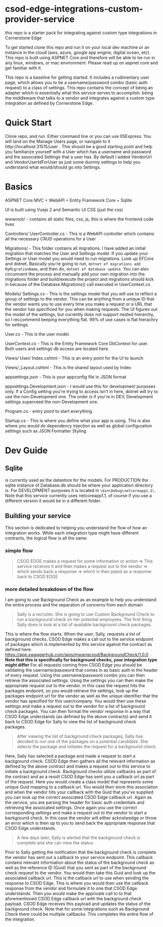 # csod-edge-integrations-custom-provider-service
this repo is a starter pack for integrating against custom type integrations in Cornerstone Edge

To get started clone this repo and run it on your local dev machine or an instance in the cloud (aws, azure, google app engine, digital ocean, etc). This repo is built using ASPNET Core and therefore will be able to be run in any linux, windows, or mac environment. Please read up on aspnet core and get familiar with it.

This repo is a baseline for getting started. It includes a rudimentary user page, which allows you to tie a username/password combo (basic auth request) to a class of settings. This repo contains the concept of being an adapter which is essentially what this service serves to accomplish: being the middleware that talks to a vendor and integrates against a custom type integration as defined by Cornerstone Edge.

# Quick Start
Clone repo, and run. Either command line or you can use IISExpress. You will land on the Manage Users page, or navigate to it http://localhost:31515/user . This should be a good starting point and help you familiarize yourself with a User which has a username and password and the associated Settings that a user has. By default I added VendorUrl and VendorUserIdForUser as just some dummy settings to help you understand what would/should go into Settings.

# Basics
ASPNET Core MVC + WebAPI + Entity Framework Core + Sqlite

UI is built using Vuejs 2 and Semantic UI CSS (just the css)

wwwroot/ - contains all static files, css, js, this is where the frontend code lives

Controllers/
  UserController.cs - This is a WebAPI controller which contains all the necessary CRUD operations for a User

Migrations/ - This folder contains all migrations. I have added an initial migration that matches the User and Settings model. If you update your Settings or User model you would need to run migrations. Look up EFCore and dotnet. Basically you're going to run, `dotnet ef migrations add MyMigrationName`, and then do, `dotnet ef database update`. You can also circumvent the process and manually add your own migration into the migrations folder and build/execute the project and migrations should kick in because of the Database.Migrations() call executed in UserContext.cs

Models/
  Settings.cs - This is the settings model that you will use to reflect a group of settings to the vendor. This can be anything from a unique ID that the vendor wants you to use every time you make a request or a URL that the vendor has specificed for you when making requests. The UI figures out the model of the settings, but currently does not support nested hierarchy, so I reccommend keeping everything flat. 99% of use cases is flat hierachry for settings.

  User.cs - This is the user model.

  UserContext.cs - This is the Entity Framework Core DbContext for user. Both users and settings db access are located here.

Views/
   User/
    Index.cshtml - This is an entry point for the UI to launch

Views/_Layout.cshtml - This is the shared layout used by Index

appsettings.json - This is your appconfig file in JSON format
 
  appsettings.Development.json - I would use this for development purposes only. If a Config setting you're trying to access isn't in here, dotnet will try to use the non-Development one. The order is if you're in DEV, Development settings superceed the non-Development one.

Program.cs - entry point to start everything.

Startup.cs - This is where you define what your app is using. This is also where you would do dependency injection as well as global configuration settings such as JSON Formatter Styling

# Dev Guide
## Sqlite 
is currently used as the datastore for the models. For PRODUCTION the sqlite instance of Database.db should be where your application directory is. For DEVELOPMENT purposes it is located in `\bin\Debug\netcoreapp1.1\`. Note that this service currently uses netcoreapp1.1, of course if you use a different version it would be in a different folder.
## Building your service
This section is dedicated to helping you understand the flow of how an integration works. While each integration type might have different contracts, the logical flow is all the same.

### simple flow
>CSOD EDGE makes a request for some information or action => This service receives it and then makes a request out to the vendor => which sends back a response => which is then piped as a response back to CSOD EDGE

### more detailed breakdown of the flow
I am going to use Background Check as an example to help you understand the entire process and the separation of concerns from each domain
>Sally is a recruiter. She is going to use Custom Background Check to run a background check on her potential employees. The first thing Sally does is look at a list of available background check packages.

This is where the flow starts. When the user, Sally, requests a list of backgrround checks, CSOD Edge makes a call out to the service endpoint of packages which is implemented by this service against the contract as defined here: https://app.swaggerhub.com/apis/mwangcsod/BackgroundCheck/1.0.0 . **Note that this is specifically for background checks, your integration type might differ** For all requests coming from CSOD Edge you should be validating the username/password that comes in as basic auth in the header of every request. Using this username/password combo you can then retrieve the associated settings. Using the settings you can then make the appropriate request out to the vendor. In this case the request hits the packages endpoint, so you would retrieve the settings, look up the packages endpoint url for the vendor as well as the unique identifier that the vendor has specified for this user/company. You would then use these settings and make a request out to the vendor for a list of background check packages. You can then format the vendor response in a way that CSOD Edge understands (as definied by the above contracts) and send it back to CSOD Edge for Sally to view the list of background check packages.

>After viewing the list of background check packages, Sally has decided to run one of the packages on a potential candidate. She selects the package and initiates the request for a background check.

Here, Sally has selected a package and made a request to start a background check. CSOD Edge then gathers all the relevant information as defined by the above contract and makes a request out to this service to initiate a background check. Background checks utilize callbacks as part of the contract and as a result CSOD Edge has sent you a callback url as part of the request. Here you would create a class model that represents some unique Guid mapping to a callback url. You would then store this association and when the vendor hits your callback with the Guid that you've supplied you can look up the correct associated CSOD Edge callback url. Again as the service, you are parsing the header for basic auth credentials and retrieving the assoicated settings. Once again you use the correct corresponding settings and make a request out to the vendor to start a background check. In this case the vendor will either acknolwedge or throw an error which is then up to you to send back the appripriate response that CSOD Edge understands.

>A few days later, Sally is alerted that the background check is complete and she can view the status. 

Prior to Sally getting the notification that the background check is complete the vendor has sent out a callback to your service endpoint. This callback contains relevant information about the status of the background check as well as the reference ID (Guid) that you sent as part of the background check request to the vendor. You would then take this Guid and look up the associated callback url. This is the callback url to use when sending the response to CSOD Edge. This is where you would then use the callback response from the vendor and formulate it to one that CSOD Edge understands. Then you would make the apprioate call to to that aforementioned CSOD Edge callback url with the background check payload. CSOD Edge receives this payload and updates the status of the background check. Note that for some integrations such as Background Check there could be multiple callbacks. This completes the entire flow of the integration.
